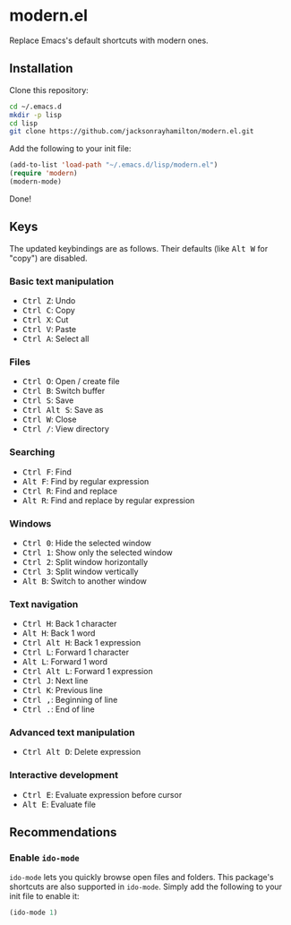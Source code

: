 # modern.el

Replace Emacs's default shortcuts with modern ones.

## Installation

Clone this repository:

```bash
cd ~/.emacs.d
mkdir -p lisp
cd lisp
git clone https://github.com/jacksonrayhamilton/modern.el.git
```

Add the following to your init file:

```lisp
(add-to-list 'load-path "~/.emacs.d/lisp/modern.el")
(require 'modern)
(modern-mode)
```

Done!

## Keys

The updated keybindings are as follows.  Their defaults (like <kbd>Alt W</kbd>
for "copy") are disabled.

### Basic text manipulation

- <kbd>Ctrl Z</kbd>: Undo
- <kbd>Ctrl C</kbd>: Copy
- <kbd>Ctrl X</kbd>: Cut
- <kbd>Ctrl V</kbd>: Paste
- <kbd>Ctrl A</kbd>: Select all

### Files

- <kbd>Ctrl O</kbd>: Open / create file
- <kbd>Ctrl B</kbd>: Switch buffer
- <kbd>Ctrl S</kbd>: Save
- <kbd>Ctrl Alt S</kbd>: Save as
- <kbd>Ctrl W</kbd>: Close
- <kbd>Ctrl /</kbd>: View directory

### Searching

- <kbd>Ctrl F</kbd>: Find
- <kbd>Alt F</kbd>: Find by regular expression
- <kbd>Ctrl R</kbd>: Find and replace
- <kbd>Alt R</kbd>: Find and replace by regular expression

### Windows

- <kbd>Ctrl 0</kbd>: Hide the selected window
- <kbd>Ctrl 1</kbd>: Show only the selected window
- <kbd>Ctrl 2</kbd>: Split window horizontally
- <kbd>Ctrl 3</kbd>: Split window vertically
- <kbd>Alt B</kbd>: Switch to another window

### Text navigation

- <kbd>Ctrl H</kbd>: Back 1 character
- <kbd>Alt H</kbd>: Back 1 word
- <kbd>Ctrl Alt H</kbd>: Back 1 expression
- <kbd>Ctrl L</kbd>: Forward 1 character
- <kbd>Alt L</kbd>: Forward 1 word
- <kbd>Ctrl Alt L</kbd>: Forward 1 expression
- <kbd>Ctrl J</kbd>: Next line
- <kbd>Ctrl K</kbd>: Previous line
- <kbd>Ctrl ,</kbd>: Beginning of line
- <kbd>Ctrl .</kbd>: End of line

### Advanced text manipulation

- <kbd>Ctrl Alt D</kbd>: Delete expression

### Interactive development

- <kbd>Ctrl E</kbd>: Evaluate expression before cursor
- <kbd>Alt E</kbd>: Evaluate file

## Recommendations

### Enable `ido-mode`

`ido-mode` lets you quickly browse open files and folders.  This package's
shortcuts are also supported in `ido-mode`.  Simply add the following to your
init file to enable it:

```lisp
(ido-mode 1)
```
